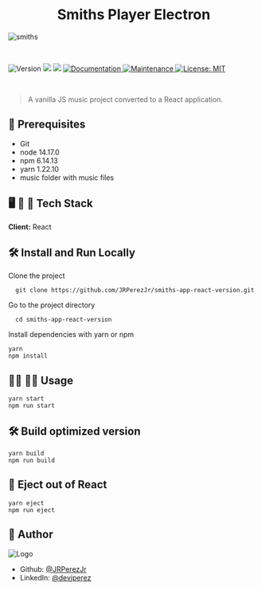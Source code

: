 <h1 align="center">Smiths Player Electron</h1>

![smiths](https://user-images.githubusercontent.com/19915910/131281339-d4b3f7ec-e5f8-4b80-8d41-3e45c84bd0ec.gif)

<br>

<p>
  <img alt="Version" src="https://img.shields.io/badge/version-1.0.0-blue.svg?cacheSeconds=2592000" />
  <img src="https://img.shields.io/badge/node-14.17.0-blue.svg" />
  <img src="https://img.shields.io/badge/npm-6.14.13-blue.svg" />
  <a href="https://github.com/JRPerezJr/smiths-app-react-version#readme" target="_blank">
    <img alt="Documentation" src="https://img.shields.io/badge/documentation-yes-brightgreen.svg" />
  </a>
  <a href="https://github.com/JRPerezJr/smiths-app-react-version/graphs/commit-activity" target="_blank">
    <img alt="Maintenance" src="https://img.shields.io/badge/Maintained%3F-yes-green.svg" />
  </a>
  <a href="https://github.com/JRPerezJr/smiths-app-react-version/blob/main/license.txt" target="_blank">
    <img alt="License: MIT" src="https://img.shields.io/badge/License-MIT-yellow.svg" />
  </a>
</p>

<br>

> A vanilla JS music project converted to a React application.

## 📐 Prerequisites

- Git
- node 14.17.0
- npm 6.14.13
- yarn 1.22.10
- music folder with music files

## 🖥 📱 💽 Tech Stack

**Client:** React

## 🛠 Install and Run Locally

Clone the project

```shell
  git clone https://github.com/JRPerezJr/smiths-app-react-version.git
```

Go to the project directory

```shell
  cd smiths-app-react-version
```

Install dependencies with yarn or npm

```shell
yarn
npm install
```

## 👩‍💻 👨‍💻 Usage

```shell
yarn start
npm run start
```

## 🛠 Build optimized version

```shell
yarn build
npm run build
```

## 📼 Eject out of React

```shell
yarn eject
npm run eject
```

## 📓 Author

![Logo](https://user-images.githubusercontent.com/19915910/120965966-81203b00-c7a0-11eb-8ef4-a42c0642db4c.png)

- Github: [@JRPerezJr](https://github.com/JRPerezJr)
- LinkedIn: [@devjperez](https://linkedin.com/in/devjperez)
